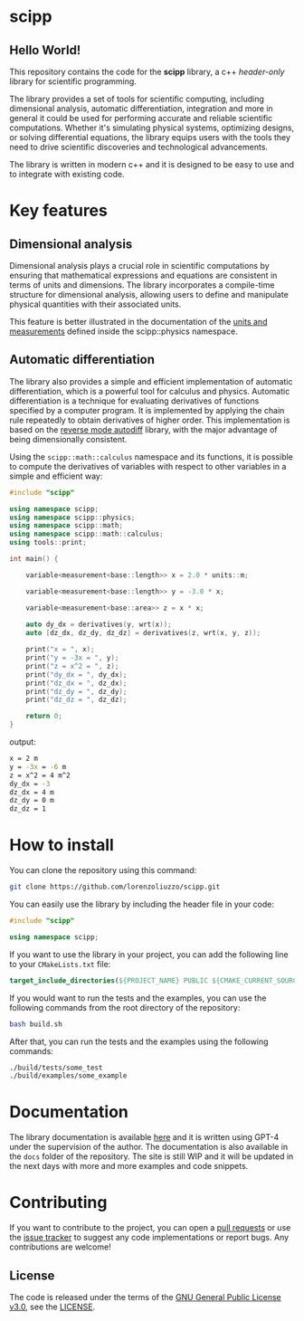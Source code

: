 # scipp 
## Hello World! 
This repository contains the code for the **scipp** library, a c++ _header-only_ library for scientific programming.

The library provides a set of tools for scientific computing, including dimensional analysis, automatic differentiation, integration and more in general it could be used for performing accurate and reliable scientific computations. 
Whether it's simulating physical systems, optimizing designs, or solving differential equations, the library equips users with the tools they need to drive scientific discoveries and technological advancements. 

The library is written in modern c++ and it is designed to be easy to use and to integrate with existing code.

# Key features
## Dimensional analysis
Dimensional analysis plays a crucial role in scientific computations by ensuring that mathematical expressions and equations are consistent in terms of units and dimensions. The library incorporates a compile-time structure for dimensional analysis, allowing users to define and manipulate physical quantities with their associated units. 

This feature is better illustrated in the documentation of the [units and measurements](https://lorenzoliuzzo.github.io/scipp/physics/units-and-measurements/) defined inside the scipp::physics namespace.

## Automatic differentiation
The library also provides a simple and efficient implementation of automatic differentiation, which is a powerful tool for calculus and physics. Automatic differentiation is a technique for evaluating derivatives of functions specified by a computer program. It is implemented by applying the chain rule repeatedly to obtain derivatives of higher order. This implementation is based on the [reverse mode autodiff](https://autodiff.github.io/#reverse-mode) library, with the major advantage of being dimensionally consistent.

Using the `scipp::math::calculus` namespace and its functions, it is possible to compute the derivatives of variables with respect to other variables in a simple and efficient way:
```cpp
#include "scipp"

using namespace scipp;
using namespace scipp::physics; 
using namespace scipp::math;
using namespace scipp::math::calculus;
using tools::print; 

int main() {

    variable<measurement<base::length>> x = 2.0 * units::m;

    variable<measurement<base::length>> y = -3.0 * x; 

    variable<measurement<base::area>> z = x * x; 
    
    auto dy_dx = derivatives(y, wrt(x)); 
    auto [dz_dx, dz_dy, dz_dz] = derivatives(z, wrt(x, y, z));

    print("x = ", x);
    print("y = -3x = ", y);
    print("z = x^2 = ", z);
    print("dy_dx = ", dy_dx);
    print("dz_dx = ", dz_dx);
    print("dz_dy = ", dz_dy);
    print("dz_dz = ", dz_dz);

    return 0; 
}
```

output: 
```bash
x = 2 m
y = -3x = -6 m
z = x^2 = 4 m^2
dy_dx = -3
dz_dx = 4 m
dz_dy = 0 m
dz_dz = 1
```

# How to install
You can clone the repository using this command:
```bash
git clone https://github.com/lorenzoliuzzo/scipp.git 
```

You can easily use the library by including the header file in your code: 
```cpp
#include "scipp"

using namespace scipp;
```

If you want to use the library in your project, you can add the following line to your `CMakeLists.txt` file:
```cmake
target_include_directories(${PROJECT_NAME} PUBLIC ${CMAKE_CURRENT_SOURCE_DIR}/path/to/scipp)
```

If you would want to run the tests and the examples, you can use the following commands from the root directory of the repository:
```bash
bash build.sh
```

After that, you can run the tests and the examples using the following commands:
```bash
./build/tests/some_test
./build/examples/some_example
```

# Documentation
The library documentation is available [here](https://lorenzoliuzzo.github.io/scipp/) and it is written using GPT-4 under the supervision of the author.
The documentation is also available in the `docs` folder of the repository.
The site is still WIP and it will be updated in the next days with more and more examples and code snippets. 


# Contributing
If you want to contribute to the project, you can open a [pull requests](https://github.com/lorenzoliuzzo/scipp/pulls) or use the [issue tracker](https://github.com/lorenzoliuzzo/scipp/issues/) to suggest any code implementations or report bugs. 
Any contributions are welcome! 

## License
The code is released under the terms of the [GNU General Public License v3.0](https://www.gnu.org/licenses/gpl-3.0.html), see the [LICENSE](https://github.com/lorenzoliuzzo/scipp/blob/master/LICENSE).
